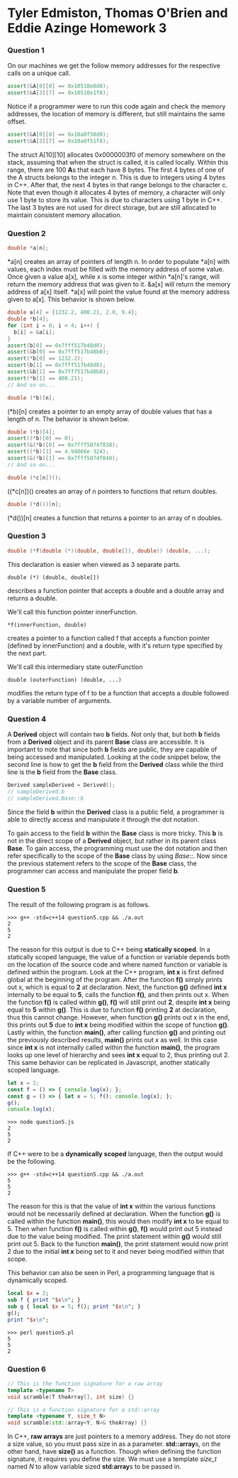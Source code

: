 # Tyler Edmiston, Thomas O'Brien and Eddie Azinge Homework 3

### Question 1

On our machines we get the follow memory addresses for the respective calls on a unique call.
```c++
assert(&A[0][0] == 0x10510e0d0);
assert(&A[3][7] == 0x10510e1f8);
```

Notice if a programmer were to run this code again and check the memory addresses, the location of memory is different, but still maintains the same offset.
```c++
assert(&A[0][0] == 0x10a0f50d0);
assert(&A[3][7] == 0x10a0f51f8);
```

The struct A[10][10] allocates 0x0000003f0 of memory somewhere on the stack, assuming that when the struct is called, it is called locally. Within this range, there are 100 **A**s that each have 8 bytes. The first 4 bytes of one of the A structs belongs to the integer n. This is due to integers using 4 bytes in C++. After that, the next 4 bytes in that range belongs to the character c. Note that even though it allocates 4 bytes of memory, a character will only use 1 byte to store its value. This is due to characters using 1 byte in C++. The last 3 bytes are not used for direct storage, but are still allocated to maintain consistent memory allocation.

### Question 2

```c++
double *a[n];
```

&ast;a[n] creates an array of pointers of length n. In order to populate &ast;a[n] with values, each index must be filled with the memory address of some value. Once given a value a[x], while x is some integer within &ast;a[n]'s range, will return the memory address that was given to it. &a[x] will return the memory address of a[x] itself. &ast;a[x] will point the value found at the memory address given to a[x]. This behavior is shown below.

```c++
double a[4] = {1232.2, 400.21, 2.0, 9.4};
double *b[4];
for (int i = 0; i < 4; i++) {
  b[i] = &a[i];
}
assert(b[0] == 0x7fff517b48d0);
assert(&b[0] == 0x7fff517b48b0);
assert(*b[0] == 1232.2);
assert(b[1] == 0x7fff517b48d8);
assert(&b[1] == 0x7fff517b48b8);
assert(*b[1] == 400.21);
// And so on...
```

```c++
double (*b)[n];
```
(&ast;b)[n] creates a pointer to an empty array of double values that has a length of n. The behavior is shown below.

```c++
double (*b)[4];
assert((*b)[0] == 0);
assert(&(*b)[0] == 0x7fff5074f838);
assert((*b)[1] == 4.94066e-324);
assert(&(*b)[1] == 0x7fff5074f840);
// And so on...
```

```c++
double (*c[n])();
```
((&ast;c[n])() creates an array of n pointers to functions that return doubles.

```c++
double (*d())[n];
```
(&ast;d())[n] creates a function that returns a pointer to an array of n doubles.

### Question 3

```c++
double (*f(double (*)(double, double[]), double)) (double, ...);
```

This declaration is easier when viewed as 3 separate parts.

`double (*) (double, double[])`

describes a function pointer that accepts a double and a double array and returns a double.

We'll call this function pointer innerFunction.

`*f(innerFunction, double)`

creates a pointer to a function called f that accepts a function pointer (defined by innerFunction) and a double, with it's return type specified by the next part.

We'll call this intermediary state outerFunction

`double (outerFunction) (double, ...)`

modifies the return type of f to be a function that accepts a double followed by a variable number of arguments.

### Question 4

A **Derived** object will contain two **b** fields. Not only that, but both **b** fields from a **Derived** object and its parent **Base** class are accessible. It is important to note that since both **b** fields are public, they are capable of being accessed and manipulated. Looking at the code snippet below, the second line is how to get the **b** field from the **Derived** class while the third line is the **b** field from the **Base** class.

```c++
Derived sampleDerived = Derived();
// sampleDerived.b
// sampleDerived.Base::b
```
Since the field **b** within the **Derived** class is a public field, a programmer is able to directly access and manipulate it through the dot notation.

To gain access to the field **b** within the **Base** class is more tricky. This **b** is not in the direct scope of a **Derived** object, but rather in its parent class **Base**. To gain access, the programming must use the dot notation and then refer specifically to the scope of the **Base** class by using _Base::_. Now since the previous statement refers to the scope of the **Base** class, the programmer can access and manipulate the proper field **b**.

### Question 5

The result of the following program is as follows.
```shell
>>> g++ -std=c++14 question5.cpp && ./a.out
2
5
2
```

The reason for this output is due to C++ being **statically scoped**. In a statically scoped language, the value of a function or variable depends both on the location of the source code and where named function or variable is defined within the program. Look at the C++ program, **int x** is first defined global at the beginning of the program. After the function **f()** simply prints out x, which is equal to **2** at declaration. Next, the function **g()** defined **int x** internally to be equal to **5**, calls the function **f()**, and then prints out x. When the function **f()** is called within **g()**, **f()** will still print out **2**, despite **int x** being equal to **5** within **g()**. This is due to function **f()** printing **2** at declaration, thus this cannot change. However, when function **g()** prints out x in the end, this prints out **5** due to **int x** being modified within the scope of function **g()**. Lastly within, the function **main()**, after calling function **g()** and printing out the previously described results, **main()** prints out x as well. In this case since **int x** is not internally called within the function **main()**, the program looks up one level of hierarchy and sees **int x** equal to 2, thus printing out 2. This same behavior can be replicated in Javascript, another statically scoped language.

```js
let x = 2;
const f = () => { console.log(x); };
const g = () => { let x = 5; f(); console.log(x); };
g();
console.log(x);
```
```shell
>>> node question5.js
2
5
2
```

If C++ were to be a **dynamically scoped** language, then the output would be the following.

```shell
>>> g++ -std=c++14 question5.cpp && ./a.out
5
5
2
```

The reason for this is that the value of **int x** within the various functions would not be necessarily defined at declaration. When the function **g()** is called within the function **main()**, this would then modify **int x** to be equal to 5. Then when function **f()** is called within **g()**, **f()** would print out 5 instead due to the value being modified. The print statement within **g()** would still print out 5. Back to the function **main()**, the print statement would now print 2 due to the initial **int x** being set to it and never being modified within that scope.

This behavior can also be seen in Perl, a programming language that is dynamically scoped.

```perl
local $x = 2;
sub f { print "$x\n"; }
sub g { local $x = 5; f(); print "$x\n"; }
g();
print "$x\n";
```
```shell
>>> perl question5.pl
5
5
2
```

### Question 6

```c++
// This is the function signature for a raw array
template <typename T>
void scramble(T theArray[], int size) {}

// This is a function signature for a std::array
template <typename Y, size_t N>
void scramble(std::array<Y, N>& theArray) {}
```

In C++, **raw arrays** are just pointers to a memory address. They do not store a size value, so you must pass size in as a parameter.
**std::array**s, on the other hand, have **size()** as a function. Though when defining the function signature, it requires you define the size. We must use a template *size_t* named *N* to allow variable sized **std:array**s to be passed in.
